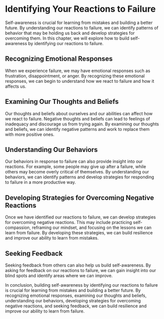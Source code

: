 Identifying Your Reactions to Failure
=========================================================================

Self-awareness is crucial for learning from mistakes and building a better future. By understanding our reactions to failure, we can identify patterns of behavior that may be holding us back and develop strategies for overcoming them. In this chapter, we will explore how to build self-awareness by identifying our reactions to failure.

Recognizing Emotional Responses
-------------------------------

When we experience failure, we may have emotional responses such as frustration, disappointment, or anger. By recognizing these emotional responses, we can begin to understand how we react to failure and how it affects us.

Examining Our Thoughts and Beliefs
----------------------------------

Our thoughts and beliefs about ourselves and our abilities can affect how we react to failure. Negative thoughts and beliefs can lead to feelings of inadequacy and discourage us from trying again. By examining our thoughts and beliefs, we can identify negative patterns and work to replace them with more positive ones.

Understanding Our Behaviors
---------------------------

Our behaviors in response to failure can also provide insight into our reactions. For example, some people may give up after a failure, while others may become overly critical of themselves. By understanding our behaviors, we can identify patterns and develop strategies for responding to failure in a more productive way.

Developing Strategies for Overcoming Negative Reactions
-------------------------------------------------------

Once we have identified our reactions to failure, we can develop strategies for overcoming negative reactions. This may include practicing self-compassion, reframing our mindset, and focusing on the lessons we can learn from failure. By developing these strategies, we can build resilience and improve our ability to learn from mistakes.

Seeking Feedback
----------------

Seeking feedback from others can also help us build self-awareness. By asking for feedback on our reactions to failure, we can gain insight into our blind spots and identify areas where we can improve.

In conclusion, building self-awareness by identifying our reactions to failure is crucial for learning from mistakes and building a better future. By recognizing emotional responses, examining our thoughts and beliefs, understanding our behaviors, developing strategies for overcoming negative reactions, and seeking feedback, we can build resilience and improve our ability to learn from failure.
